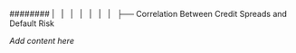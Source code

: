 ######## |   |   |   |   |   |   |   ├── Correlation Between Credit Spreads and Default Risk

*Add content here*